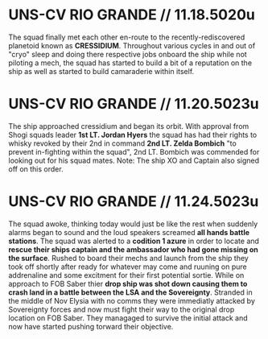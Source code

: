 # UNS-CV RIO GRANDE // 11.18.5020u
The squad finally met each other en-route to the recently-rediscovered planetoid known as **CRESSIDIUM**. Throughout various cycles in and out of "cryo" sleep and doing there respective jobs onboard the ship while not piloting a mech, the squad has started to build a bit of a reputation on the ship as well as started to build camaraderie within itself.

# UNS-CV RIO GRANDE // 11.20.5023u
The ship approached cressidium and began its orbit. With approval from Shogi squads leader **1st LT. Jordan Hyers** the squad has had their rights to whisky revoked by their 2nd in command **2nd LT. Zelda Bombich** "to prevent in-fighting within the squad", 2nd LT. Bombich was commended for looking out for his squad mates. Note: The ship XO and Captain also signed off on this order.

# UNS-CV RIO GRANDE // 11.24.5023u
The squad awoke, thinking today would just be like the rest when suddenly alarms began to sound and the loud speakers screamed **all hands battle stations**. The squad was alerted to a **codition 1 azure** in order to locate and **rescue their ships captain and the ambassador who had gone missing on the surface**. Rushed to board their mechs and launch from the ship they took off shortly after ready for whatever may come and ruuning on pure addrenaline and some excitment for their first potential sortie. While on approach to FOB Saber thier **drop ship was shot down causing them to crash land in a battle between the LSA and the Sovereignty**. Stranded in the middle of Nov Elysia with no comms they were immediatly attacked by Sovereignty forces and now must fight their way to the original drop location on FOB Saber. They managaged to survive the initial attack and now have started pushing torward their objective. 
